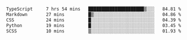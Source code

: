 <!--START_SECTION:waka-->

```txt
TypeScript     7 hrs 54 mins   █████████████████████▒░░░   84.81 %
Markdown       27 mins         █▒░░░░░░░░░░░░░░░░░░░░░░░   04.86 %
CSS            24 mins         █░░░░░░░░░░░░░░░░░░░░░░░░   04.39 %
Python         19 mins         █░░░░░░░░░░░░░░░░░░░░░░░░   03.45 %
SCSS           10 mins         ▒░░░░░░░░░░░░░░░░░░░░░░░░   01.93 %
```

<!--END_SECTION:waka-->
